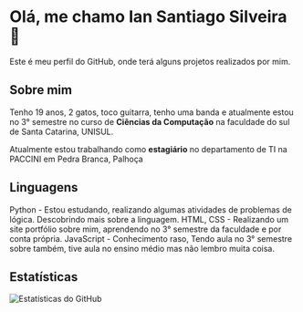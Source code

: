 # Olá, me chamo Ian Santiago Silveira 🤟

Este é meu perfil do GitHub, onde terá alguns projetos realizados por mim.

## Sobre mim

Tenho 19 anos, 2 gatos, toco guitarra, tenho uma banda e atualmente estou no 3° semestre no curso de **Ciências da Computação** na faculdade do sul de Santa Catarina, UNISUL.

Atualmente estou trabalhando como **estagiário** no departamento de TI na PACCINI em Pedra Branca, Palhoça

## Linguagens

Python - Estou estudando, realizando algumas atividades de problemas de lógica. Descobrindo mais sobre a linguagem.
HTML, CSS - Realizando um site portfólio sobre mim, aprendendo no 3° semestre da faculdade e por conta própria.
JavaScript - Conhecimento raso, Tendo aula no 3° semestre sobre também, tive aula no ensino médio mas não lembro muita coisa.

## Estatísticas

![Estatísticas do GitHub](https://github-readme-stats.vercel.app/api?username=SantiagoIanS&show_icons=true&theme=black&count_private=true&hide=prs)
